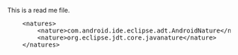This is a read me file.
<pre>
    &lt;natures&gt;
        &lt;nature&gt;com.android.ide.eclipse.adt.AndroidNature&lt;/nature&gt;
        &lt;nature&gt;org.eclipse.jdt.core.javanature&lt;/nature&gt;
    &lt;/natures&gt;
</pre>
